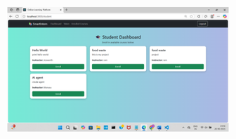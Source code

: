 
![image alt](https://github.com/YalamatijeswanthKumarraju/SmartInternz/blob/ab9ccd40ce816a262034f1f33ffed897e9e0dcef/SmartInternz5.png
)
